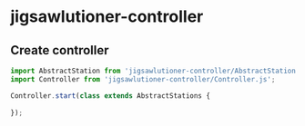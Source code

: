 # jigsawlutioner-controller

## Create controller

```javascript
import AbstractStation from 'jigsawlutioner-controller/AbstractStation.js';
import Controller from 'jigsawlutioner-controller/Controller.js';

Controller.start(class extends AbstractStations {
    
});
```
